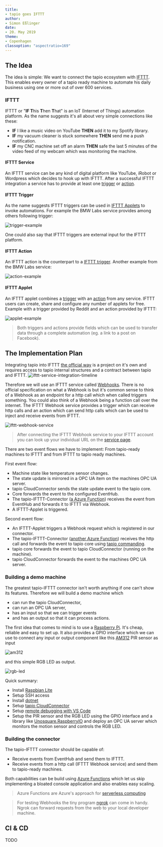 ```yaml
---
title:
- tapio goes IFTTT
author:
- Simon Eßlinger
date:
- 20. May 2019
theme:
- Copenhagen
classoption: "aspectratio=169"
---
```


## The Idea

The idea is simple: We want to connect the tapio ecosystem with [IFTTT](https://ifttt.com/). This enables every owner of a tapio ready machine to automate his daily business using one or more out of over 600 services.

### IFTTT

IFTTT or "**IF T**his **T**hen **T**hat" is an IoT (Internet of Things) automation platform. As the name suggests it's all about very simple connections like these:

* **IF** I like a music video on YouTube **THEN** add it to my Spotify library.
* **IF** my vacuum cleaner is stuck somewhere **THEN** send me a push notification.
* **IF** my CNC machine set off an alarm **THEN** safe the last 5 minutes of the video feed of my webcam which was monitoring the machine.

#### IFTTT Service

An IFTTT service can be any kind of digital platform like YouTube, iRobot or Wordpress which decides to hook up with IFTTT. After a successful IFTTT integration a service has to provide at least one [trigger](#ifttt-trigger) or [action](#ifttt-action).

#### IFTTT Trigger

As the name suggests IFTTT triggers can be used in [IFTTT Applets](#ifttt-applet) to invoke automations. For example the BMW Labs service provides among others following trigger:

![trigger-example](assets/trigger-example.png)

One could also say that IFTTT triggers are external input for the IFTTT platform.

#### IFTTT Action

An IFTTT action is the counterpart to a [IFTTT trigger](#ifttt-trigger). Another example from the BMW Labs service:

![action-example](assets/action-example.png)

#### IFTTT Applet

An IFTTT applet combines a [trigger](#ifttt-trigger) with an [action](#ifttt-action) from any service. IFTTT users can create, share and configure any number of applets for free.
Example with a trigger provided by Reddit and an action provided by IFTTT:

![applet-example](assets/applet-example.png)

>Both triggers and actions provide fields which can be used to transfer data through a complete automation (eg. a link to a post on Facebook).

## The Implementation Plan

Integrating tapio into IFTTT [the official way](https://platform.ifttt.com/docs) is a project on it's own and requires access to tapio internal structures and a contract between tapio and IFTTT.
![ifttt-service-integration-timeline](assets/ifttt-service-integration-timeline.png)

Therefore we will use an IFTTT service called [Webhooks](https://ifttt.com/maker_webhooks). There is no official specification on what a Webhook is but it's common sense to think of a Webhook as an endpoint for a http call which when called triggers something. You could also think of a Webhook being a function call over the internet. The IFTTT Webhook service provides a trigger which can receive http calls and an action which can send http calls which can be used to inject and receive events from IFTTT.

![ifttt-webhook-service](assets/ifttt-webhook-service.png)

>After connecting the IFTTT Webhook service to your IFTTT account you can look up your individual URL on the [service page](https://ifttt.com/maker_webhooks).

There are two event flows we have to implement:
From tapio-ready machines to IFTTT and from IFTTT to tapio ready machines.

First event flow:

* Machine state like temperature sensor changes.
* The state update is mirrored in a OPC UA item on the machines OPC UA server.
* tapio CloudConnector sends the state update event to the tapio core.
* Core forwards the event to the configured EventHub.
* The tapio-IFTTT-Connector ([a Azure Function](https://azure.microsoft.com/en-us/services/functions/)) receives the event from EventHub and forwards it to IFTTT via Webhook.
* A IFTTT-Applet is triggered.

Second event flow:

* An IFTTT-Applet triggers a Webhook request which is registered in our connector.
* The tapio-IFTTT-Connector ([another Azure Function](https://azure.microsoft.com/en-us/services/functions/)) receives the http call and forwards the event to tapio core using [tapio commanding](https://developer.tapio.one/docs/Commanding.html).
* tapio core forwards the event to tapio CloudConnector (running on the machine).
* tapio CloudConnector forwards the event to the machines OPC UA server.

### Building a demo machine

The greatest tapio-IFTTT connector isn't worth anything if one can't show its features. Therefore we will build a demo machine which

* can run the tapio CloudConnector,
* can run an OPC UA server,
* has an input so that we can trigger events
* and has an output so that it can process actions.

The first idea that comes to mind is to use a [Raspberry Pi](https://www.raspberrypi.org/). It's cheap, reliable and easy to set up. It also provides a GPIO interface which we can use to connect any input or output component like this [AM312](https://www.sunrom.com/p/micro-pir-motion-detection-sensor-am312) PIR sensor as input

![am312](assets/am312.jpg)

and this simple RGB LED as output.

![rgb-led](assets/rgb-led.jpg)

Quick summary:

* Install [Raspbian Lite](https://www.raspberrypi.org/downloads/raspbian/)
* Setup SSH access
* Install [dotnet](https://docs.microsoft.com/en-us/dotnet/core/tools/dotnet-install-script)
* Setup [tapio CloudConnector](https://developer.tapio.one/docs/CloudConnector/CloudConnectorCore.html)
* Setup [remote debugging with VS Code](https://www.hanselman.com/blog/RemoteDebuggingWithVSCodeOnWindowsToARaspberryPiUsingNETCoreOnARM.aspx)
* Setup the PIR sensor and the RGB LED using the GPIO interface and a library like [Unosquare.RaspberryIO](https://github.com/unosquare/raspberryio) and deploy an OPC UA server which monitors the motion sensor and controls the RGB LED.

### Building the connector

The tapio-IFTTT connector should be capable of:

* Receive events from EventHub and send them to IFTTT.
* Receive events from a http call (IFTTT Webhook service) and send them to tapio-ready machines.

Both capabilities can be build using [Azure Functions](https://azure.microsoft.com/en-us/services/functions/) which let us skip implementing a bloated console application and also enables easy scaling.

>Azure Functions are Azure's approach for [serverless computing](https://martinfowler.com/articles/serverless.html)

>For testing Webhooks the tiny program [ngrok](https://ngrok.com/) can come in handy. Ngrok can forward requests from the web to your local developer machine.

## CI & CD

TODO